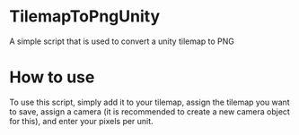 # TilemapToPngUnity
A simple script that is used to convert a unity tilemap to PNG

# How to use
To use this script, simply add it to your tilemap, assign the tilemap you want to save, assign a camera (it is recommended to create a new camera object for this), and enter your pixels per unit.